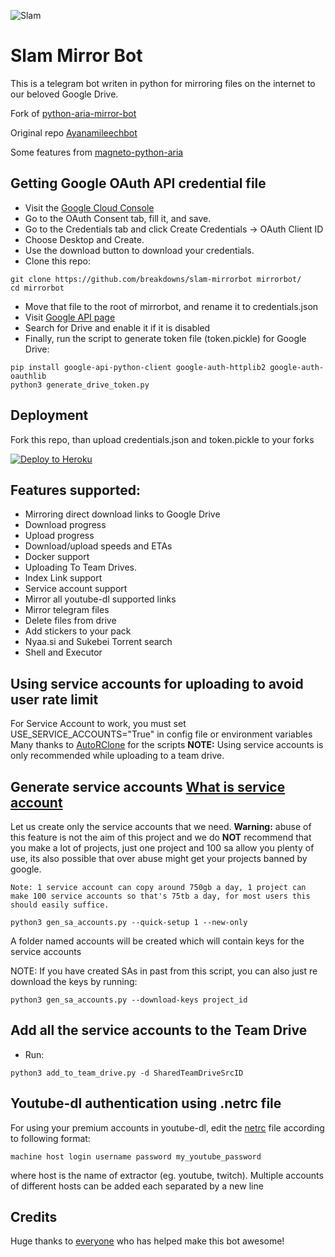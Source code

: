 ![Slam](https://telegra.ph/file/db03910496f06094f1f7a.jpg)

# Slam Mirror Bot
This is a telegram bot writen in python for mirroring files on the internet to our beloved Google Drive.

Fork of [python-aria-mirror-bot](https://github.com/lzzy12/python-aria-mirror-bot/)

Original repo [Ayanamileechbot](https://gitlab.com/Dank-del/ayanamileechbot/)

Some features from [magneto-python-aria](https://github.com/magneto261290/magneto-python-aria/)

## Getting Google OAuth API credential file

- Visit the [Google Cloud Console](https://console.developers.google.com/apis/credentials)
- Go to the OAuth Consent tab, fill it, and save.
- Go to the Credentials tab and click Create Credentials -> OAuth Client ID
- Choose Desktop and Create.
- Use the download button to download your credentials.
- Clone this repo:
```
git clone https://github.com/breakdowns/slam-mirrorbot mirrorbot/
cd mirrorbot
```
- Move that file to the root of mirrorbot, and rename it to credentials.json
- Visit [Google API page](https://console.developers.google.com/apis/library)
- Search for Drive and enable it if it is disabled
- Finally, run the script to generate token file (token.pickle) for Google Drive:
```
pip install google-api-python-client google-auth-httplib2 google-auth-oauthlib
python3 generate_drive_token.py
```

## Deployment

Fork this repo, than upload credentials.json and token.pickle to your forks

<p><a href="https://heroku.com/deploy"> <img src="https://www.herokucdn.com/deploy/button.svg" alt="Deploy to Heroku" /></a></p>

## Features supported:
- Mirroring direct download links to Google Drive
- Download progress
- Upload progress
- Download/upload speeds and ETAs
- Docker support
- Uploading To Team Drives.
- Index Link support
- Service account support
- Mirror all youtube-dl supported links
- Mirror telegram files
- Delete files from drive
- Add stickers to your pack
- Nyaa.si and Sukebei Torrent search
- Shell and Executor

## Using service accounts for uploading to avoid user rate limit
For Service Account to work, you must set USE_SERVICE_ACCOUNTS="True" in config file or environment variables
Many thanks to [AutoRClone](https://github.com/xyou365/AutoRclone) for the scripts
**NOTE:** Using service accounts is only recommended while uploading to a team drive.

## Generate service accounts [What is service account](https://cloud.google.com/iam/docs/service-accounts)

Let us create only the service accounts that we need. 
**Warning:** abuse of this feature is not the aim of this project and we do **NOT** recommend that you make a lot of projects, just one project and 100 sa allow you plenty of use, its also possible that over abuse might get your projects banned by google. 

```
Note: 1 service account can copy around 750gb a day, 1 project can make 100 service accounts so that's 75tb a day, for most users this should easily suffice. 
```

`python3 gen_sa_accounts.py --quick-setup 1 --new-only`

A folder named accounts will be created which will contain keys for the service accounts

NOTE: If you have created SAs in past from this script, you can also just re download the keys by running:
```
python3 gen_sa_accounts.py --download-keys project_id
```

## Add all the service accounts to the Team Drive
- Run:
```
python3 add_to_team_drive.py -d SharedTeamDriveSrcID
```

## Youtube-dl authentication using .netrc file
For using your premium accounts in youtube-dl, edit the [netrc](https://github.com/breakdowns/slam-mirrorbot/blob/master/netrc) file according to following format:
```
machine host login username password my_youtube_password
```
where host is the name of extractor (eg. youtube, twitch). Multiple accounts of different hosts can be added each separated by a new line

## Credits
Huge thanks to [everyone](https://github.com/breakdowns/slam-mirrorbot/graphs/contributors) who has helped make this bot awesome!
